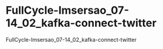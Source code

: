 # FullCycle-Imsersao_07-14_02_kafka-connect-twitter
FullCycle-Imsersao_07-14_02_kafka-connect-twitter
